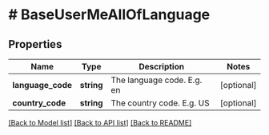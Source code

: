 # # BaseUserMeAllOfLanguage

## Properties

Name | Type | Description | Notes
------------ | ------------- | ------------- | -------------
**language_code** | **string** | The language code. E.g. en | [optional]
**country_code** | **string** | The country code. E.g. US | [optional]

[[Back to Model list]](../../README.md#models) [[Back to API list]](../../README.md#endpoints) [[Back to README]](../../README.md)
